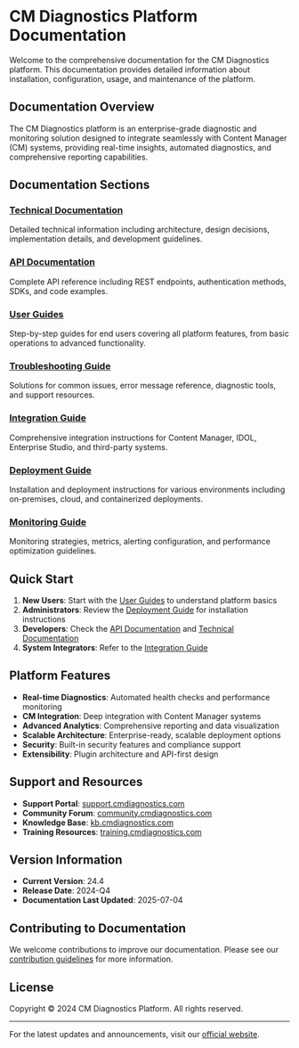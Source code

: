 # CM Diagnostics Platform Documentation

Welcome to the comprehensive documentation for the CM Diagnostics platform. This documentation provides detailed information about installation, configuration, usage, and maintenance of the platform.

## Documentation Overview

The CM Diagnostics platform is an enterprise-grade diagnostic and monitoring solution designed to integrate seamlessly with Content Manager (CM) systems, providing real-time insights, automated diagnostics, and comprehensive reporting capabilities.

## Documentation Sections

### [Technical Documentation](./technical/README.md)
Detailed technical information including architecture, design decisions, implementation details, and development guidelines.

### [API Documentation](./api/README.md)
Complete API reference including REST endpoints, authentication methods, SDKs, and code examples.

### [User Guides](./user-guides/README.md)
Step-by-step guides for end users covering all platform features, from basic operations to advanced functionality.

### [Troubleshooting Guide](./troubleshooting/README.md)
Solutions for common issues, error message reference, diagnostic tools, and support resources.

### [Integration Guide](./integration/README.md)
Comprehensive integration instructions for Content Manager, IDOL, Enterprise Studio, and third-party systems.

### [Deployment Guide](./deployment/README.md)
Installation and deployment instructions for various environments including on-premises, cloud, and containerized deployments.

### [Monitoring Guide](./monitoring/README.md)
Monitoring strategies, metrics, alerting configuration, and performance optimization guidelines.

## Quick Start

1. **New Users**: Start with the [User Guides](./user-guides/README.md) to understand platform basics
2. **Administrators**: Review the [Deployment Guide](./deployment/README.md) for installation instructions
3. **Developers**: Check the [API Documentation](./api/README.md) and [Technical Documentation](./technical/README.md)
4. **System Integrators**: Refer to the [Integration Guide](./integration/README.md)

## Platform Features

- **Real-time Diagnostics**: Automated health checks and performance monitoring
- **CM Integration**: Deep integration with Content Manager systems
- **Advanced Analytics**: Comprehensive reporting and data visualization
- **Scalable Architecture**: Enterprise-ready, scalable deployment options
- **Security**: Built-in security features and compliance support
- **Extensibility**: Plugin architecture and API-first design

## Support and Resources

- **Support Portal**: [support.cmdiagnostics.com](https://support.cmdiagnostics.com)
- **Community Forum**: [community.cmdiagnostics.com](https://community.cmdiagnostics.com)
- **Knowledge Base**: [kb.cmdiagnostics.com](https://kb.cmdiagnostics.com)
- **Training Resources**: [training.cmdiagnostics.com](https://training.cmdiagnostics.com)

## Version Information

- **Current Version**: 24.4
- **Release Date**: 2024-Q4
- **Documentation Last Updated**: 2025-07-04

## Contributing to Documentation

We welcome contributions to improve our documentation. Please see our [contribution guidelines](./CONTRIBUTING.md) for more information.

## License

Copyright © 2024 CM Diagnostics Platform. All rights reserved.

---

For the latest updates and announcements, visit our [official website](https://cmdiagnostics.com).